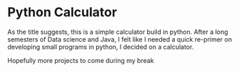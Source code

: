 # Python Calculator 

As the title suggests, this is a simple calculator build in python. After a long semesters of Data science and Java, 
I felt like I needed a quick re-primer on developing small programs in python, I decided on a calculator.

Hopefully more projects to come during my break
